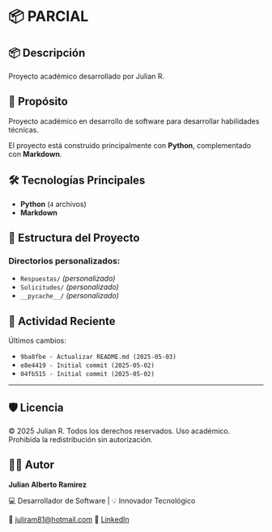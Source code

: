# 📦 PARCIAL

## 📦 Descripción

Proyecto académico desarrollado por Julian R.

## 🎯 Propósito

Proyecto académico en desarrollo de software para desarrollar habilidades técnicas.

El proyecto está construido principalmente con **Python**, complementado con **Markdown**.
## 🛠️ Tecnologías Principales

- **Python** (`4` archivos)
- **Markdown**
## 📂 Estructura del Proyecto


### Directorios personalizados:
- `Respuestas/` *(personalizado)*
- `Solicitudes/` *(personalizado)*
- `__pycache__/` *(personalizado)*
## 📅 Actividad Reciente

Últimos cambios:
- `9ba8fbe - Actualizar README.md (2025-05-03)`
- `e8e4419 - Initial commit (2025-05-02)`
- `04fb515 - Initial commit (2025-05-02)`

---

## 🛡️ Licencia

© 2025 Julian R. Todos los derechos reservados.
Uso académico. Prohibida la redistribución sin autorización.

## 🧑‍💻 Autor

**Julian Alberto Ramirez**

💻 Desarrollador de Software | 💡 Innovador Tecnológico

📧 [juliram81@hotmail.com](mailto:juliram81@hotmail.com)
🔗 [LinkedIn](https://co.linkedin.com/in/julianramirezc)
